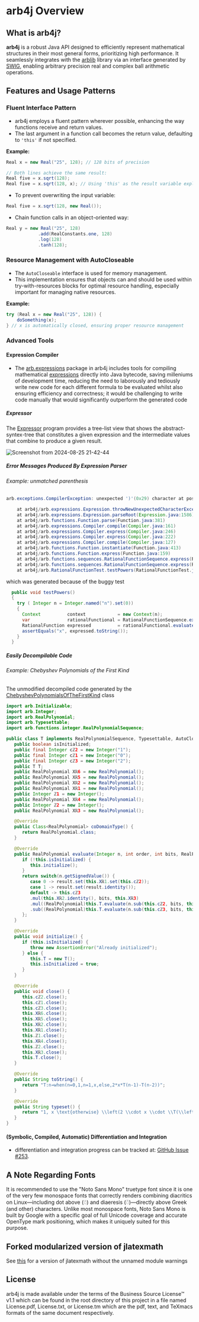 # arb4j Overview

## What is arb4j?

**arb4j** is a robust Java API designed to efficiently represent mathematical structures in their most general 
forms, prioritizing high performance. It seamlessly integrates with the [arblib](http://arblib.org) library 
via an interface generated by [SWIG](https://swig.org), enabling arbitrary precision real and complex ball 
arithmetic operations.

## Features and Usage Patterns

### Fluent Interface Pattern
- arb4j employs a fluent pattern wherever possible, enhancing the way functions receive and return values.
- The last argument in a function call becomes the return value, defaulting to `'this'` if not specified.

**Example:**
```java
Real x = new Real("25", 128); // 128 bits of precision

// Both lines achieve the same result:
Real five = x.sqrt(128);
Real five = x.sqrt(128, x); // Using 'this' as the result variable explicitly
```
- To prevent overwriting the input variable:
```java
Real five = x.sqrt(128, new Real());
```
- Chain function calls in an object-oriented way:
```java
Real y = new Real("25", 128)
            .add(RealConstants.one, 128)
            .log(128)
            .tanh(128);
```

### Resource Management with AutoCloseable
- The `AutoCloseable` interface is used for memory management.
- This implementation ensures that objects can and should be used within try-with-resources blocks for optimal resource handling, especially important for managing native resources.

**Example:**
```java
try (Real x = new Real("25", 128)) {
    doSomething(x);
} // x is automatically closed, ensuring proper resource management
```

### Advanced Tools

#### Expression Compiler
- The [arb.expressions](https://github.com/crowlogic/arb4j/tree/master/src/main/java/arb/expressions) package in arb4j includes tools for compiling mathematical [expressions](https://github.com/crowlogic/arb4j/blob/master/src/main/java/arb/expressions/Expression.java) directly into Java bytecode, saving milleniums of development time, reducing the need to laborously and tediously write new code for each different formula to be evaluated whilst also ensuring efficiency and correctness; it would be challenging to write code manually that would significantly outperform the generated code
##### Expressor
The [Expressor](https://github.com/crowlogic/arb4j/tree/master/src/main/java/arb/expressions/viz/Expressor.java) program provides a tree-list view that shows the abstract-syntex-tree that constitutes
a given expression and the intermediate values that combine to produce a given result.

![Screenshot from 2024-08-25 21-42-44](https://github.com/user-attachments/assets/cd1d71de-bcef-4be6-b25a-3c41293de158)



##### Error Messages Produced By Expression Parser 
###### Example: unmatched parenthesis
```java
arb.exceptions.CompilerException: unexpected ')'(0x29) character at position=11 in expression '(1/2)-(z/2))^n' of length 14, remaining=)^n

	at arb4j/arb.expressions.Expression.throwNewUnexpectedCharacterException(Expression.java:1933)
	at arb4j/arb.expressions.Expression.parseRoot(Expression.java:1586)
	at arb4j/arb.functions.Function.parse(Function.java:381)
	at arb4j/arb.expressions.Compiler.compile(Compiler.java:161)
	at arb4j/arb.expressions.Compiler.express(Compiler.java:246)
	at arb4j/arb.expressions.Compiler.express(Compiler.java:222)
	at arb4j/arb.expressions.Compiler.compile(Compiler.java:127)
	at arb4j/arb.functions.Function.instantiate(Function.java:413)
	at arb4j/arb.functions.Function.express(Function.java:159)
	at arb4j/arb.functions.sequences.RationalFunctionSequence.express(RationalFunctionSequence.java:35)
	at arb4j/arb.functions.sequences.RationalFunctionSequence.express(RationalFunctionSequence.java:25)
	at arb4j/arb.RationalFunctionTest.testPowers(RationalFunctionTest.java:49)
```
which was generated because of the buggy test

```java
  public void testPowers()
  {
    try ( Integer n = Integer.named("n").set(0))
    {
      Context          context            = new Context(n);
      var              rationalFunctional = RationalFunctionSequence.express("(1/2)-(z/2))^n", context);
      RationalFunction expressed          = rationalFunctional.evaluate(n, 128, new RationalFunction());
      assertEquals("x", expressed.toString());
    }
  }
```

##### Easily Decompilable Code
###### Example: Chebyshev Polynomials of the First Kind
The unmodified decompiled code generated by the [ChebyshevPolynomialsOfTheFirstKind](https://github.com/crowlogic/arb4j/blob/master/src/main/java/arb/functions/polynomials/orthogonal/real/ChebyshevPolynomialsOfTheFirstKind.java) class

```java
import arb.Initializable;
import arb.Integer;
import arb.RealPolynomial;
import arb.Typesettable;
import arb.functions.integer.RealPolynomialSequence;

public class T implements RealPolynomialSequence, Typesettable, AutoCloseable, Initializable {
   public boolean isInitialized;
   public final Integer cℤ2 = new Integer("1");
   public final Integer cℤ1 = new Integer("0");
   public final Integer cℤ3 = new Integer("2");
   public T T;
   public RealPolynomial Xℝ6 = new RealPolynomial();
   public RealPolynomial Xℝ5 = new RealPolynomial();
   public RealPolynomial Xℝ2 = new RealPolynomial();
   public RealPolynomial Xℝ1 = new RealPolynomial();
   public Integer ℤ1 = new Integer();
   public RealPolynomial Xℝ4 = new RealPolynomial();
   public Integer ℤ2 = new Integer();
   public RealPolynomial Xℝ3 = new RealPolynomial();

   @Override
   public Class<RealPolynomial> coDomainType() {
      return RealPolynomial.class;
   }

   @Override
   public RealPolynomial evaluate(Integer n, int order, int bits, RealPolynomial result) {
      if (!this.isInitialized) {
         this.initialize();
      }
      return switch(n.getSignedValue()) {
         case 0 -> result.set(this.Xℝ1.set(this.cℤ2));
         case 1 -> result.set(result.identity());
         default -> this.cℤ3
         .mul(this.Xℝ2.identity(), bits, this.Xℝ3)
         .mul((RealPolynomial)this.T.evaluate(n.sub(this.cℤ2, bits, this.ℤ1), order, bits, this.Xℝ4), bits, this.Xℝ5)
         .sub((RealPolynomial)this.T.evaluate(n.sub(this.cℤ3, bits, this.ℤ2), order, bits, this.Xℝ6), bits, result);
      };
   }

   @Override
   public void initialize() {
      if (this.isInitialized) {
         throw new AssertionError("Already initialized");
      } else {
         this.T = new T();
         this.isInitialized = true;
      }
   }

   @Override
   public void close() {
      this.cℤ2.close();
      this.cℤ1.close();
      this.cℤ3.close();
      this.Xℝ6.close();
      this.Xℝ5.close();
      this.Xℝ2.close();
      this.Xℝ1.close();
      this.ℤ1.close();
      this.Xℝ4.close();
      this.ℤ2.close();
      this.Xℝ3.close();
      this.T.close();
   }

   @Override
   public String toString() {
      return "T:n➔when(n=0,1,n=1,x,else,2*x*T(n-1)-T(n-2))";
   }

   @Override
   public String typeset() {
      return "1, x \text{otherwise} \\left(2 \\cdot x \\cdot \\T(\\left(n-1\\right))-\\T(\\left(n-2\\right))\\right)";
   }
}
```

####  (Symbolic, Compiled, Automatic) Differentiation and Integration
- differentiation and integration  progress can be tracked at: [GitHub Issue #253](https://github.com/crowlogic/arb4j/issues/253).

## A Note Regarding Fonts
It is recommended to use the "Noto Sans Mono" truetype font since it is one
of the very few monospace fonts that correctly renders combining 
diacritics on Linux—including dot above (◌̇) and diaeresis (◌̈)—directly above Greek 
(and other) characters. Unlike most monospace fonts, Noto Sans Mono is 
built by Google with a specific goal of full Unicode coverage and accurate 
OpenType mark positioning, which makes it uniquely suited for this purpose.

## Forked modularized version of jlatexmath 
See [this](https://github.com/crowlogic/jlatexmath) for a version of jlatexmath without the unnamed module warnings

## License

arb4j is made available under the terms of the Business Source License™ v1.1
which can be found in the root directory of this project in a file
named License.pdf, License.txt, or License.tm which are the pdf, text, and
TeXmacs formats of the same document respectively.


